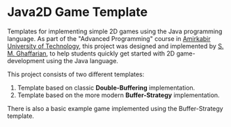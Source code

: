 # Java2D Game Template

Templates for implementing simple 2D games using the Java programming language.
As part of the "Advanced Programming" course in [Amirkabir University of Technology](http://aut.ac.ir/), 
this project was designed and implemented by [S. M. Ghaffarian](http://linkedin.com/in/smghaffarian),
to help students quickly get started with 2D game-development using the Java language.

This project consists of two different templates:

 1. Template based on classic **Double-Buffering** implementation.
 2. Template based on the more modern **Buffer-Strategy** implementation.

There is also a basic example game implemented using the Buffer-Strategy template.
